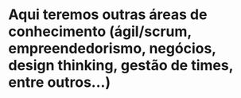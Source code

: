 # Aqui teremos outras áreas de conhecimento (ágil/scrum, empreendedorismo, negócios, design thinking, gestão de times, entre outros...)
